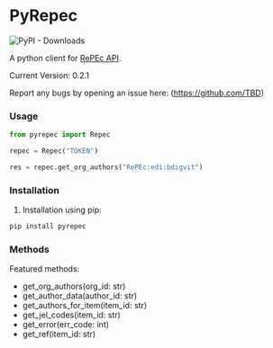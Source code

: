 # PyRepec

![PyPI - Downloads](https://img.shields.io/pypi/dm/pyrepec)


A python client for [RePEc API](https://ideas.repec.org/api.html).

Current Version: 0.2.1

Report any bugs by opening an issue here: (https://github.com/TBD)


### Usage

```python
from pyrepec import Repec

repec = Repec("TOKEN")

res = repec.get_org_authors("RePEc:edi:bdigvit")
```


### Installation

1. Installation using pip:

```bash
pip install pyrepec
```


### Methods

Featured methods:

- get_org_authors(org_id: str)
- get_author_data(author_id: str)
- get_authors_for_item(item_id: str)
- get_jel_codes(item_id: str)
- get_error(err_code: int)
- get_ref(item_id: str)
